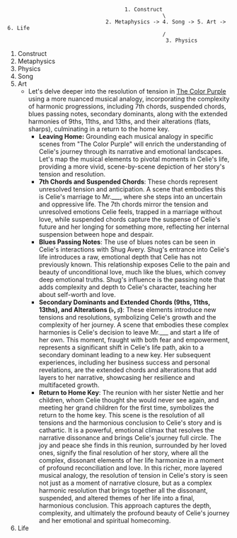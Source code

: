                                          1. Construct
                                                     \
                                   2. Metaphysics -> 4. Song -> 5. Art -> 6. Life
                                                     /
                                                      3. Physics



1. Construct
2. Metaphysics
3. Physics
4. Song
5. Art
   - Let's delve deeper into the resolution of tension in [The Color Purple](https://en.wikipedia.org/wiki/The_Color_Purple_(2023_film)) using a more nuanced musical analogy, incorporating the complexity of harmonic progressions, including 7th chords, suspended chords, blues passing notes, secondary dominants, along with the extended harmonies of 9ths, 11ths, and 13ths, and their alterations (flats, sharps), culminating in a return to the home key.
      - **Leaving Home:** Grounding each musical analogy in specific scenes from "The Color Purple" will enrich the understanding of Celie's journey through its narrative and emotional landscapes. Let's map the musical elements to pivotal moments in Celie's life, providing a more vivid, scene-by-scene depiction of her story's tension and resolution.
      - **7th Chords and Suspended Chords**: These chords represent unresolved tension and anticipation. A scene that embodies this is Celie's marriage to Mr.___, where she steps into an uncertain and oppressive life. The 7th chords mirror the tension and unresolved emotions Celie feels, trapped in a marriage without love, while suspended chords capture the suspense of Celie's future and her longing for something more, reflecting her internal suspension between hope and despair.
      - **Blues Passing Notes**: The use of blues notes can be seen in Celie's interactions with Shug Avery. Shug's entrance into Celie's life introduces a raw, emotional depth that Celie has not previously known. This relationship exposes Celie to the pain and beauty of unconditional love, much like the blues, which convey deep emotional truths. Shug's influence is the passing note that adds complexity and depth to Celie's character, teaching her about self-worth and love.
      - **Secondary Dominants and Extended Chords (9ths, 11ths, 13ths), and Alterations (♭, ♯)**: These elements introduce new tensions and resolutions, symbolizing Celie's growth and the complexity of her journey. A scene that embodies these complex harmonies is Celie's decision to leave Mr.___ and start a life of her own. This moment, fraught with both fear and empowerment, represents a significant shift in Celie's life path, akin to a secondary dominant leading to a new key. Her subsequent experiences, including her business success and personal revelations, are the extended chords and alterations that add layers to her narrative, showcasing her resilience and multifaceted growth.
      - **Return to Home Key**: The reunion with her sister Nettie and her children, whom Celie thought she would never see again, and meeting her grand children for the first time, symbolizes the return to the home key. This scene is the resolution of all tensions and the harmonious conclusion to Celie's story and is cathartic. It is a powerful, emotional climax that resolves the narrative dissonance and brings Celie's journey full circle. The joy and peace she finds in this reunion, surrounded by her loved ones, signify the final resolution of her story, where all the complex, dissonant elements of her life harmonize in a moment of profound reconciliation and love. In this richer, more layered musical analogy, the resolution of tension in Celie's story is seen not just as a moment of narrative closure, but as a complex harmonic resolution that brings together all the dissonant, suspended, and altered themes of her life into a final, harmonious conclusion. This approach captures the depth, complexity, and ultimately the profound beauty of Celie's journey and her emotional and spiritual homecoming.
6. Life
   
